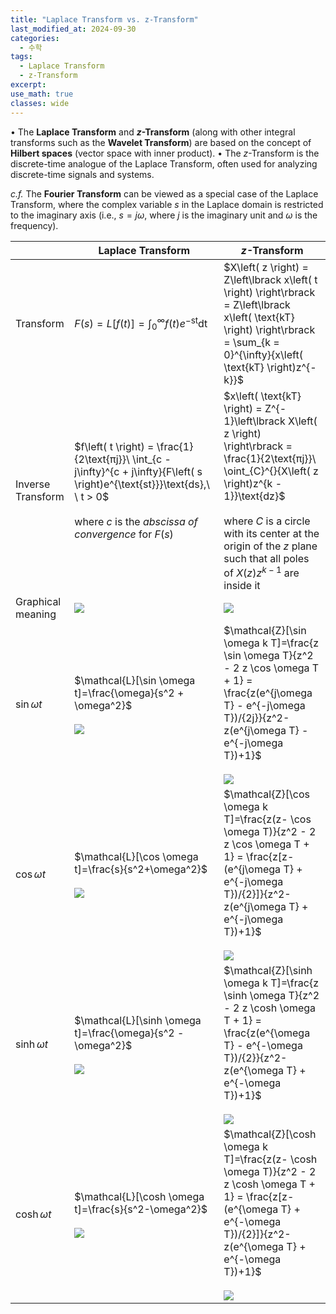 ```yaml
---
title: "Laplace Transform vs. z-Transform"
last_modified_at: 2024-09-30
categories:
  - 수학
tags:
  - Laplace Transform
  - z-Transform
excerpt: 
use_math: true
classes: wide
---
```


•	The **Laplace Transform** and **$z$-Transform** (along with other integral transforms such as the **Wavelet Transform**) are based on the concept of **Hilbert spaces** (vector space with inner product).
•	The $z$-Transform is the discrete-time analogue of the Laplace Transform, often used for analyzing discrete-time signals and systems.

*c.f.* The **Fourier Transform** can be viewed as a special case of the Laplace Transform, where the complex variable $s$ in the Laplace domain is restricted to the imaginary axis (i.e., $s=j\omega$, where $j$ is the imaginary unit and $\omega$ is the frequency).


||Laplace Transform|$z$-Transform|
|-|-|-|
| Transform | $F\left( s \right) = L\left\lbrack f\left( t \right) \right\rbrack = \int_{0}^{\infty}{f(t)e}^{- \text{st}}\text{dt}$ | $X\left( z \right) = Z\left\lbrack x\left( t \right) \right\rbrack = Z\left\lbrack x\left( \text{kT} \right) \right\rbrack = \sum_{k = 0}^{\infty}{x\left( \text{kT} \right)z^{- k}}$ |
| Inverse Transform | $f\left( t \right) = \frac{1}{2\text{πj}}\ \int_{c - j\infty}^{c + j\infty}{F\left( s \right)e^{\text{st}}}\text{ds},\ \ t > 0$<br><br>where $c$ is the *abscissa of convergence* for $F\left( s \right)$ | $x\left( \text{kT} \right) = Z^{- 1}\left\lbrack X\left( z \right) \right\rbrack = \frac{1}{2\text{πj}}\ \oint_{C}^{}{X\left( z \right)z^{k - 1}}\text{dz}$<br><br>where $C$ is a circle with its center at the origin of the $z$ plane such that all poles of $X\left( z \right)z^{k - 1}$ are inside it |
| Graphical meaning | ![](https://i.imgur.com/v0icajG.png) | ![](https://i.imgur.com/1s9LhZN.png) |
| $\sin \omega t$   | $\mathcal{L}[\sin \omega t]=\frac{\omega}{s^2 + \omega^2}$<br><br>![](https://i.imgur.com/z2SthPX.png) | $\mathcal{Z}[\sin \omega k T]=\frac{z \sin \omega T}{z^2 - 2 z \cos \omega T + 1} = \frac{z(e^{j\omega T} - e^{-j\omega T})/{2j}}{z^2-z(e^{j\omega T} - e^{-j\omega T})+1}$<br><br>![](https://i.imgur.com/q85PfUm.png) |
| $\cos \omega t$   | $\mathcal{L}[\cos \omega t]=\frac{s}{s^2+\omega^2}$<br><br>![](https://i.imgur.com/vlS4AwG.png) | $\mathcal{Z}[\cos \omega k T]=\frac{z(z- \cos \omega T)}{z^2 - 2 z \cos \omega T + 1} = \frac{z[z-(e^{j\omega T} + e^{-j\omega T})/{2}]}{z^2-z(e^{j\omega T} + e^{-j\omega T})+1}$<br><br>![](https://i.imgur.com/hVPkBiv.png) |
| $\sinh \omega t$  | $\mathcal{L}[\sinh \omega t]=\frac{\omega}{s^2 - \omega^2}$<br><br>![](https://i.imgur.com/uv5AHec.png) | $\mathcal{Z}[\sinh \omega k T]=\frac{z \sinh \omega T}{z^2 - 2 z \cosh \omega T + 1} = \frac{z(e^{\omega T} - e^{-\omega T})/{2}}{z^2-z(e^{\omega T} + e^{-\omega T})+1}$<br><br>![](https://i.imgur.com/6UMcqnu.png) |
| $\cosh \omega t$  | $\mathcal{L}[\cosh \omega t]=\frac{s}{s^2-\omega^2}$<br><br>![](https://i.imgur.com/CIsDSku.png) | $\mathcal{Z}[\cosh \omega k T]=\frac{z(z- \cosh \omega T)}{z^2 - 2 z \cosh \omega T + 1} = \frac{z[z-(e^{\omega T} + e^{-\omega T})/{2}]}{z^2-z(e^{\omega T} + e^{-\omega T})+1}$<br><br>![](https://i.imgur.com/YqMigrF.png) |
